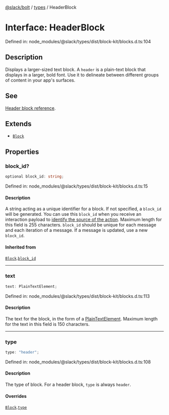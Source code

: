 [@slack/bolt](../../../../index.md) / [types](../index.md) / HeaderBlock

# Interface: HeaderBlock

Defined in: node\_modules/@slack/types/dist/block-kit/blocks.d.ts:104

## Description

Displays a larger-sized text block. A `header` is a plain-text block that displays in a larger, bold
font. Use it to delineate between different groups of content in your app's surfaces.

## See

[Header block reference](https://api.slack.com/reference/block-kit/blocks#header).

## Extends

- [`Block`](Block.md)

## Properties

### block\_id?

```ts
optional block_id: string;
```

Defined in: node\_modules/@slack/types/dist/block-kit/blocks.d.ts:15

#### Description

A string acting as a unique identifier for a block. If not specified, a `block_id` will be generated.
You can use this `block_id` when you receive an interaction payload to
[identify the source of the action](https://api.slack.com/interactivity/handling#payloads).
Maximum length for this field is 255 characters. `block_id` should be unique for each message and each iteration of
a message. If a message is updated, use a new `block_id`.

#### Inherited from

[`Block`](Block.md).[`block_id`](Block.md#block_id)

***

### text

```ts
text: PlainTextElement;
```

Defined in: node\_modules/@slack/types/dist/block-kit/blocks.d.ts:113

#### Description

The text for the block, in the form of a [PlainTextElement](PlainTextElement.md).
Maximum length for the text in this field is 150 characters.

***

### type

```ts
type: "header";
```

Defined in: node\_modules/@slack/types/dist/block-kit/blocks.d.ts:108

#### Description

The type of block. For a header block, `type` is always `header`.

#### Overrides

[`Block`](Block.md).[`type`](Block.md#type)

